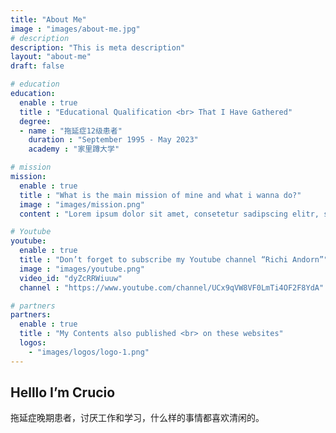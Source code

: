 ```yaml
---
title: "About Me"
image : "images/about-me.jpg"
# description
description: "This is meta description"
layout: "about-me"
draft: false

# education
education:
  enable : true
  title : "Educational Qualification <br> That I Have Gathered"
  degree:
  - name : "拖延症12级患者"
    duration : "September 1995 - May 2023"
    academy : "家里蹲大学"

# mission
mission:
  enable : true
  title : "What is the main mission of mine and what i wanna do?"
  image : "images/mission.png"
  content : "Lorem ipsum dolor sit amet, consetetur sadipscing elitr, sed diam nonumy eirmod tempor invidunt ut labore et dolore magna aliquyam erat, sed diam voluptua. At vero eos et accusam et justo duo dolores et ea rebum."

# Youtube
youtube:
  enable : true
  title : "Don’t forget to subscribe my Youtube channel “Richi Andorn”"
  image : "images/youtube.png"
  video_id: "dyZcRRWiuuw"
  channel : "https://www.youtube.com/channel/UCx9qVW8VF0LmTi4OF2F8YdA"

# partners
partners:
  enable : true
  title : "My Contents also published <br> on these websites"
  logos:
    - "images/logos/logo-1.png"
---
```


## Helllo I’m Crucio

拖延症晚期患者，讨厌工作和学习，什么样的事情都喜欢清闲的。
